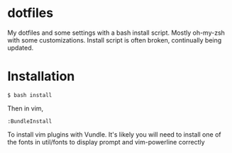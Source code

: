 dotfiles
========

My dotfiles and some settings with a bash install script. Mostly oh-my-zsh with some customizations.
Install script is often broken, continually being updated.


Installation
============

```
$ bash install
```

Then in vim,
```
:BundleInstall
```
To install vim plugins with Vundle. It's likely you will need to install one of
the fonts in util/fonts to display prompt and vim-powerline correctly

